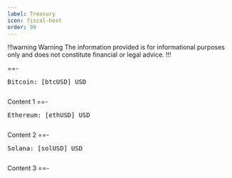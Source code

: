 ```yaml
---
label: Treasury
icon: fiscal-host
order: 99
---
```

!!!warning Warning
The information provided is for informational purposes only and does not constitute financial or legal advice.
!!!

==- <pre id="btc">Bitcoin: [btcUSD] USD </pre> <pre id="bar-1"></pre>
Content 1
==- <pre id="eth">Ethereum: [ethUSD] USD </pre> <pre id="bar-2"></pre>
Content 2
==- <pre id="sol">Solana: [solUSD] USD </pre> <pre id="bar-3"></pre>
Content 3
==-
